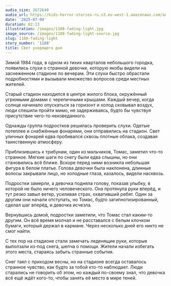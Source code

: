 ```yaml
---
audio_size: 2672640
audio_url: https://kids-horror-stories-ru.s3.eu-west-1.amazonaws.com/audio/1108-fading-light.mp3
date: '2025-07-09'
duration: 02:13
illustration: /images/1108-fading-light.jpg
image_source: /images/1108-fading-light-source.jpg
slug: 1108-fading-light
story_number: '1108'
title: Свет уходящего дня
---
```


Зимой 1984 года, в одном из тихих кварталов небольшого городка, появились слухи о странной девочке, которую якобы видели на заснеженном стадионе по вечерам. Эти слухи быстро обрастали подробностями и вызывали множество вопросов среди местных жителей.

Старый стадион находился в центре жилого блока, окружённый угрюмыми домами с черепичными крышами. Каждый вечер, когда солнце начинало опускаться за горизонт и холод сковывал воздух, люди спешили пройти мимо, не задерживаясь, будто бы чувствуя присутствие чего-то неизведанного.

Однажды группа подростков решилась проверить слухи. Одетые потеплее и снабжённые фонарями, они отправились на стадион. Свет уличных фонарей едва пробивался сквозь плотные облака, создавая таинственную атмосферу.

Приблизившись к трибунам, один из мальчиков, Томас, заметил что-то странное. Мягкие шаги по снегу были едва слышны, но они становились всё ближе. Вскоре перед ними возникла небольшая фигура в белом платье. Голова девочки была наклонена, длинные волосы закрывали лицо, но холодные глаза, казалось, видели насквозь.

Подростки замерли, а девочка подняла голову, показав улыбку, в которой не было ничего человеческого. Она протянула руки вперёд, и тут резко завыл ветер, усиливая страх, охвативший ребят. Один за другим они начали отступать, но Томас, будто загипнотизированный, сделал шаг вперёд, и девочка исчезла.

Вернувшись домой, подростки заметили, что Томас стал каким-то другим. Он всё время молчал и не расставался с белым клочком бумаги, который держал в кармане. Через несколько дней его никто не смог найти.

С тех пор на стадионе стали замечать леденящие руки, которые выползали из-под снега, шепча о помощи. Жители начали избегать этого места, стараясь забыть странные события.

Снег таял с приходом весны, но на стадионе всегда оставалось странное чувство, как будто за тобой кто-то наблюдает. Люди старались не говорить об этом, но каждый по-своему знал, что девочка всё ещё ждёт кого-то, чтобы занять её место в мире теней.